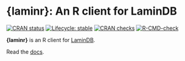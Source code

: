 # {laminr}: An R client for LaminDB

<!-- badges: start -->
[![CRAN status](https://www.r-pkg.org/badges/version/laminr)](https://CRAN.R-project.org/package=laminr)
[![Lifecycle: stable](https://img.shields.io/badge/lifecycle-stable-brightgreen.svg)](https://lifecycle.r-lib.org/articles/stages.html#stable)
[![CRAN checks](https://badges.cranchecks.info/summary/laminr.svg)](https://cran.r-project.org/web/checks/check_results_laminr.html)
[![R-CMD-check](https://github.com/laminlabs/laminr/actions/workflows/R-CMD-check.yaml/badge.svg)](https://github.com/laminlabs/laminr/actions/workflows/R-CMD-check.yaml)
<!-- badges: end -->

**{laminr}** is an R client for [LaminDB](https://docs.lamin.ai).

Read the [docs](https://laminr.lamin.ai/).
